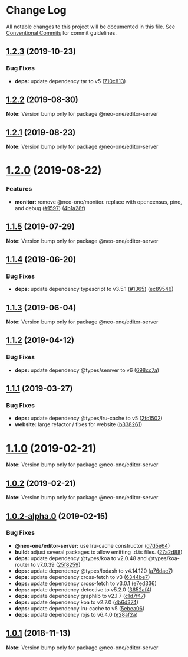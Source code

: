 # Change Log

All notable changes to this project will be documented in this file.
See [Conventional Commits](https://conventionalcommits.org) for commit guidelines.

## [1.2.3](https://github.com/neo-one-suite/neo-one/compare/@neo-one/editor-server@1.2.2...@neo-one/editor-server@1.2.3) (2019-10-23)


### Bug Fixes

* **deps:** update dependency tar to v5 ([710c813](https://github.com/neo-one-suite/neo-one/commit/710c813f0a8d0a4fce26a71c56ba53db5d23f20d))





## [1.2.2](https://github.com/neo-one-suite/neo-one/compare/@neo-one/editor-server@1.2.1...@neo-one/editor-server@1.2.2) (2019-08-30)

**Note:** Version bump only for package @neo-one/editor-server





## [1.2.1](https://github.com/neo-one-suite/neo-one/compare/@neo-one/editor-server@1.2.0...@neo-one/editor-server@1.2.1) (2019-08-23)

**Note:** Version bump only for package @neo-one/editor-server





# [1.2.0](https://github.com/neo-one-suite/neo-one/compare/@neo-one/editor-server@1.1.5...@neo-one/editor-server@1.2.0) (2019-08-22)


### Features

* **monitor:** remove @neo-one/monitor. replace with opencensus, pino, and debug ([#1597](https://github.com/neo-one-suite/neo-one/issues/1597)) ([4b1a28f](https://github.com/neo-one-suite/neo-one/commit/4b1a28f))





## [1.1.5](https://github.com/neo-one-suite/neo-one/compare/@neo-one/editor-server@1.1.4...@neo-one/editor-server@1.1.5) (2019-07-29)

**Note:** Version bump only for package @neo-one/editor-server





## [1.1.4](https://github.com/neo-one-suite/neo-one/compare/@neo-one/editor-server@1.1.3...@neo-one/editor-server@1.1.4) (2019-06-20)


### Bug Fixes

* **deps:** update dependency typescript to v3.5.1 ([#1365](https://github.com/neo-one-suite/neo-one/issues/1365)) ([ec89546](https://github.com/neo-one-suite/neo-one/commit/ec89546))





## [1.1.3](https://github.com/neo-one-suite/neo-one/compare/@neo-one/editor-server@1.1.2...@neo-one/editor-server@1.1.3) (2019-06-04)

**Note:** Version bump only for package @neo-one/editor-server





## [1.1.2](https://github.com/neo-one-suite/neo-one/compare/@neo-one/editor-server@1.1.1...@neo-one/editor-server@1.1.2) (2019-04-12)


### Bug Fixes

* **deps:** update dependency @types/semver to v6 ([698cc7a](https://github.com/neo-one-suite/neo-one/commit/698cc7a))





## [1.1.1](https://github.com/neo-one-suite/neo-one/compare/@neo-one/editor-server@1.1.0...@neo-one/editor-server@1.1.1) (2019-03-27)


### Bug Fixes

* **deps:** update dependency @types/lru-cache to v5 ([2fc1502](https://github.com/neo-one-suite/neo-one/commit/2fc1502))
* **website:** large refactor / fixes for website ([b338261](https://github.com/neo-one-suite/neo-one/commit/b338261))





# [1.1.0](https://github.com/neo-one-suite/neo-one/compare/@neo-one/editor-server@1.0.2...@neo-one/editor-server@1.1.0) (2019-02-21)

**Note:** Version bump only for package @neo-one/editor-server





## [1.0.2](https://github.com/neo-one-suite/neo-one/compare/@neo-one/editor-server@1.0.2-alpha.0...@neo-one/editor-server@1.0.2) (2019-02-21)

**Note:** Version bump only for package @neo-one/editor-server





## [1.0.2-alpha.0](https://github.com/neo-one-suite/neo-one/compare/@neo-one/editor-server@1.0.1...@neo-one/editor-server@1.0.2-alpha.0) (2019-02-15)


### Bug Fixes

* **@neo-one/editor-server:** use lru-cache constructor ([d7d5e64](https://github.com/neo-one-suite/neo-one/commit/d7d5e64))
* **build:** adjust several packages to allow emitting .d.ts files. ([27a2d88](https://github.com/neo-one-suite/neo-one/commit/27a2d88))
* **deps:** update dependency @types/koa to v2.0.48 and @types/koa-router to v7.0.39 ([25f8259](https://github.com/neo-one-suite/neo-one/commit/25f8259))
* **deps:** update dependency @types/lodash to v4.14.120 ([a76dae7](https://github.com/neo-one-suite/neo-one/commit/a76dae7))
* **deps:** update dependency cross-fetch to v3 ([6344be7](https://github.com/neo-one-suite/neo-one/commit/6344be7))
* **deps:** update dependency cross-fetch to v3.0.1 ([e7ed336](https://github.com/neo-one-suite/neo-one/commit/e7ed336))
* **deps:** update dependency detective to v5.2.0 ([3652af4](https://github.com/neo-one-suite/neo-one/commit/3652af4))
* **deps:** update dependency graphlib to v2.1.7 ([c1d7f47](https://github.com/neo-one-suite/neo-one/commit/c1d7f47))
* **deps:** update dependency koa to v2.7.0 ([db6d374](https://github.com/neo-one-suite/neo-one/commit/db6d374))
* **deps:** update dependency lru-cache to v5 ([5ebea06](https://github.com/neo-one-suite/neo-one/commit/5ebea06))
* **deps:** update dependency rxjs to v6.4.0 ([e28af2a](https://github.com/neo-one-suite/neo-one/commit/e28af2a))





## [1.0.1](https://github.com/neo-one-suite/neo-one/compare/@neo-one/editor-server@1.0.0...@neo-one/editor-server@1.0.1) (2018-11-13)

**Note:** Version bump only for package @neo-one/editor-server
